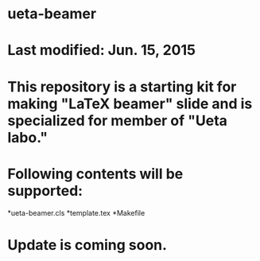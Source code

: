 # ueta-beamer
# Last modified: Jun. 15, 2015

# This repository is a starting kit for making "LaTeX beamer" slide and is specialized for member of "Ueta labo."
# Following contents will be supported:
*ueta-beamer.cls
*template.tex
*Makefile

# Update is coming soon.
